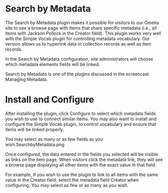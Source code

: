 # Search by Metadata
The Search by Metadata plugin makes it possible for visitors to our Omeka site to see a browse page with items that share specific metadata (i.e., all items with Jackson Pollock in the Creator field). This plugin works very well with the Simple Vocab plugin for controlling metadata vocabulary.  Our version allows us to hyperlink data in collection records as well as item records.

In the Search by Metadata configuration, site administrators will choose which metadata elements fields will be linked.

Search by Metadata is one of the plugins discussed in the screencast Managing Metadata.

# Install and Configure
After installing the plugin, click Configure to select which metadata fields you wish to use to connect similar items. You may also want to install and configure the Simple Vocab plugin, to control vocabulary and ensure that items will be linked properly.

You may select as many or as few fields as you wish.SearchbyMetadata.png

Once configured, the data entered in the fields you selected will be visible as links on the item page. When visitors click the metadata link, they will see a browse page displaying all other items with the exact value in that field.

For example, if you wish to use the plugin to link to all items with the same value in the Creator field, select the metadata field Creator when configuring. You may select as few or as many as you wish.


